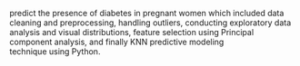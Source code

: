 predict the presence of diabetes in pregnant women which included data cleaning and preprocessing, handling outliers, conducting exploratory data analysis and visual distributions, feature selection using Principal component analysis, and finally KNN predictive modeling technique using Python.
